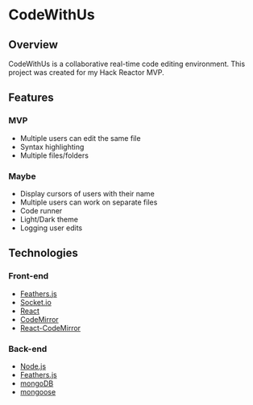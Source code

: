 # CodeWithUs #

## Overview ##
CodeWithUs is a collaborative real-time code editing environment. This project was created for my Hack Reactor MVP.

## Features ##
### MVP ###
- Multiple users can edit the same file
- Syntax highlighting
- Multiple files/folders

### Maybe ###
- Display cursors of users with their name
- Multiple users can work on separate files
- Code runner
- Light/Dark theme
- Logging user edits

## Technologies ##
### Front-end ###
- [Feathers.js](http://feathersjs.com/)
- [Socket.io](http://socket.io/)
- [React](https://facebook.github.io/react/)
- [CodeMirror](https://github.com/codemirror/codemirror)
- [React-CodeMirror](https://github.com/JedWatson/react-codemirror)

### Back-end ###
- [Node.js](https://nodejs.org/en/)
- [Feathers.js](http://feathersjs.com/)
- [mongoDB](https://www.mongodb.com/)
- [mongoose](http://mongoosejs.com/)
